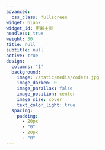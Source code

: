 ```yaml
---
advanced:
  css_class: fullscreen
widget: blank
widget_id: 更新主页
headless: true
weight: 30
title: null
subtitle: null
active: true
design:
  columns: "1"
  background:
    image: /static/media/coders.jpg
    image_darken: 0
    image_parallax: false
    image_position: center
    image_size: cover
    text_color_light: true
  spacing:
    padding:
      - 20px
      - "0"
      - 20px
      - "0"
---
```

